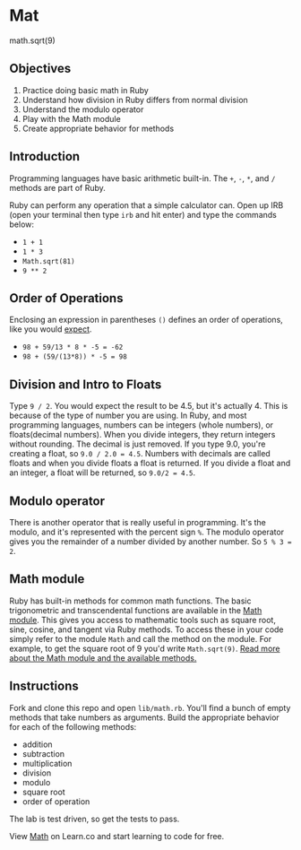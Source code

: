 # Mat
math.sqrt(9)

## Objectives

1. Practice doing basic math in Ruby
2. Understand how division in Ruby differs from normal division
3. Understand the modulo operator
4. Play with the Math module
5. Create appropriate behavior for methods

## Introduction

Programming languages have basic arithmetic built-in. The `+`, `-`, `*`, and `/` methods are part of Ruby.

Ruby can perform any operation that a simple calculator can. Open up IRB (open your terminal then type `irb` and hit enter) and type the commands below:

* `1 + 1`
* `1 * 3`
* `Math.sqrt(81)`
* `9 ** 2`

## Order of Operations

Enclosing an expression in parentheses `()` defines an order of operations, like you would [expect](http://en.wikipedia.org/wiki/Order_of_operations).

* `98 + 59/13 * 8 * -5 = -62`
* `98 + (59/(13*8)) * -5 = 98`

## Division and Intro to Floats

Type `9 / 2`. You would expect the result to be 4.5, but it's actually 4. This is because of the type of number you are using. In Ruby, and most programming languages, numbers can be integers (whole numbers), or floats(decimal numbers). When you divide  integers, they return integers without rounding. The decimal is just removed. If you type 9.0, you're creating a float, so  `9.0 / 2.0 = 4.5`. Numbers with decimals are called floats and when you divide floats a float is returned. If you divide a float and an integer, a float will be returned, so `9.0/2 = 4.5`.

## Modulo operator

There is another operator that is really useful in programming. It's the modulo, and it's represented with the percent sign `%`. The modulo operator gives you the remainder of a number divided by another number. So `5 % 3 = 2`.

## Math module

Ruby has built-in methods for common math functions. The basic trigonometric and transcendental functions are available in the [Math module](http://ruby-doc.org/core-2.2.0/Math.html). This gives you access to mathematic tools such as square root, sine, cosine, and tangent via Ruby methods. To access these in your code simply refer to the module `Math` and call the method on the module. For example, to get the square root of 9 you'd write `Math.sqrt(9)`. [Read more about the Math module and the available methods.](http://ruby-doc.org/core-2.2.0/Math.html)

## Instructions

Fork and clone this repo and open `lib/math.rb`. You'll find a bunch of empty methods that take numbers as arguments. Build the appropriate behavior for each of the following methods:
- addition
- subtraction
- multiplication
- division
- modulo
- square root
- order of operation

The lab is test driven, so get the tests to pass.

<p data-visibility='hidden'>View <a href='https://learn.co/lessons/simple-math' title='Math'>Math</a> on Learn.co and start learning to code for free.</p>
